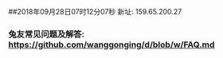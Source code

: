 ##2018年09月28日07时12分07秒 新址: 159.65.200.27
### 兔友常见问题及解答: https://github.com/wanggonging/d/blob/w/FAQ.md
